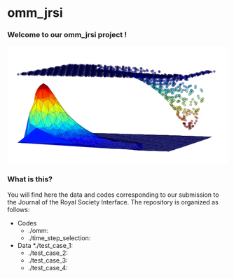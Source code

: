 # omm_jrsi

### Welcome to our omm_jrsi project !

![Front page illustration](./images/omm.png "Is this a log-normal distribution?")

### What is this?

You will find here the data and codes corresponding to our submission to the
Journal of the Royal Society Interface. The repository is organized as follows:

* Codes
  * ./omm: 
  * ./time_step_selection:
* Data
  *./test_case_1:
  * ./test_case_2:
  * ./test_case_3:
  * ./test_case_4:      
